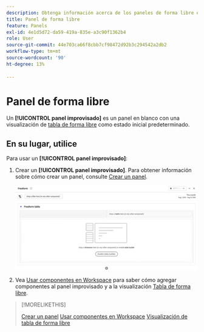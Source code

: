 ```yaml
---
description: Obtenga información acerca de los paneles de forma libre en Analysis Workspace.
title: Panel de forma libre
feature: Panels
exl-id: 4e1d5d72-da59-419a-835e-a3c90f1362b4
role: User
source-git-commit: 44e703ca66f8cbb7cf98472d92b3c294542a2db2
workflow-type: tm+mt
source-wordcount: '90'
ht-degree: 13%

---
```


# Panel de forma libre

Un **[!UICONTROL panel improvisado]** es un panel en blanco con una visualización de [tabla de forma libre](/help/analysis-workspace/visualizations/freeform-table/freeform-table.md) como estado inicial predeterminado.

## En su lugar, utilice 

Para usar un **[!UICONTROL panel improvisado]**:

1. Crear un **[!UICONTROL panel improvisado]**. Para obtener información sobre cómo crear un panel, consulte [Crear un panel](panels.md#create-a-panel).

   ![Panel improvisado predeterminado que muestra un panel en blanco con una tabla de forma libre.](assets/freeform-panel.png)

1. Vea [Usar componentes en Workspace](/help/components/use-components-in-workspace.md) para saber cómo agregar componentes al panel improvisado y a la visualización [Tabla de forma libre](/help/analysis-workspace/visualizations/freeform-table/freeform-table.md).


>[!MORELIKETHIS]
>
>[Crear un panel](/help/analysis-workspace/c-panels/panels.md#create-a-panel)
>[Usar componentes en Workspace](/help/components/use-components-in-workspace.md)
>[Visualización de tabla de forma libre](/help/analysis-workspace/visualizations/freeform-table/freeform-table.md)
>